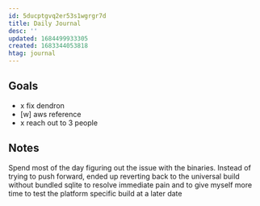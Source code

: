 ```yaml
---
id: 5ducptgvq2er53s1wgrgr7d
title: Daily Journal
desc: ''
updated: 1684499933305
created: 1683344053818
htag: journal
---
```


## Goals
- x fix dendron 
- [w] aws reference
- x reach out to 3 people


## Notes

Spend most of the day figuring out the issue with the binaries. 
Instead of trying to push forward, ended up reverting back to the universal build without bundled sqlite to resolve immediate pain and to give myself more time to test the platform specific build at a later date
